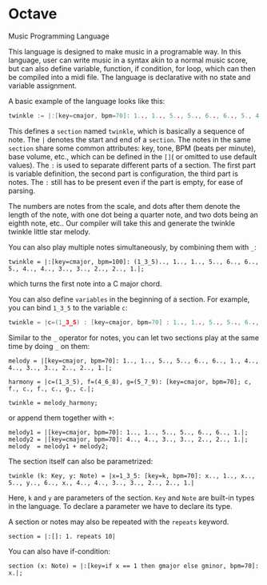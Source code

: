 # Octave

Music Programming Language

This language is designed to make music in a programable way. In this language, user can write music in a syntax akin to a normal music score, but can also define variable, function, if condition, for loop, which can then be compiled into a midi file. The language is declarative with no state and variable assignment.

A basic example of the language looks like this:

```c
twinkle := |:[key=cmajor, bpm=70]: 1.., 1.., 5.., 5.., 6.., 6.., 5., 4.., 4.., 3.., 3.., 2.., 2.., 1.|;
```

This defines a `section` named `twinkle`, which is basically a sequence of note. The `|` denotes the start and end of a `section`. The notes in the same `section` share some common attributes: key, tone, BPM (beats per minute), base volume, etc., which can be defined in the `[]`( or omitted to use default values). The `:` is used to separate different parts of a section. The first part is variable definition, the second part is configuration, the third part is notes. The `:` still has to be present even if the part is empty, for ease of parsing.

The numbers are notes from the scale, and dots after them denote the length of the note, with one dot being a quarter note, and two dots being an eighth note, etc.. Our compiler will take this and generate the twinkle twinkle little star melody.

You can also play multiple notes simultaneously, by combining them with `_`:

```
twinkle = |:[key=cmajor, bpm=100]: (1_3_5).., 1.., 1.., 5.., 6.., 6.., 5., 4.., 4.., 3.., 3.., 2.., 2.., 1.|;
```

which turns the first note into a C major chord.

You can also define `variables` in the beginning of a section. For example, you can bind `1_3_5` to the variable `c`:

```c
twinkle = |c=(1_3_5) : [key=cmajor, bpm=70] : 1.., 1.., 5.., 5.., 6.., 6.., c., 4.., 4.., 3.., 3.., 2.., 2.., 1.|;
```

Similar to the `_` operator for notes, you can let two sections play at the same time by doing `_` on them:

```
melody = |[key=cmajor, bpm=70]: 1.., 1.., 5.., 5.., 6.., 6.., 1., 4.., 4.., 3.., 3.., 2.., 2.., 1.|;

harmony = |c=(1_3_5), f=(4_6_8), g=(5_7_9): [key=cmajor, bpm=70]; c, f., c., f., c., g., c.|;

twinkle = melody_harmony;
```

or append them together with `+`: 

```
melody1 = |[key=cmajor, bpm=70]: 1.., 1.., 5.., 5.., 6.., 6.., 1.|;
melody2 = |[key=cmajor, bpm=70]: 4.., 4.., 3.., 3.., 2.., 2.., 1.|;
melody 	= melody1 + melody2;
```

The section itself can also be parametrized:

```
twinkle (k: Key, y: Note) = |x=1_3_5: [key=k, bpm=70]: x.., 1.., x.., 5.., y.., 6.., x., 4.., 4.., 3.., 3.., 2.., 2.., 1.|
```

Here, `k` and  `y` are parameters of the section. `Key` and `Note` are built-in types in the language. To declare a parameter we have to declare its type. 

A section or notes may also be repeated with the `repeats` keyword.

```
section = |:[]: 1. repeats 10|
```

You can also have if-condition:

```
section (x: Note) = |:[key=if x == 1 then gmajor else gminor, bpm=70]: x.|;
```
